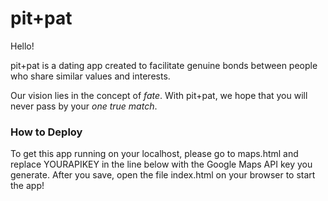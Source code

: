 # pit+pat

Hello!

pit+pat is a dating app created to facilitate genuine bonds between people who share similar values and interests. 

Our vision lies in the concept of *fate*. With pit+pat, we hope that you will never pass by your *one true match*.  

### How to Deploy

To get this app running on your localhost, please go to maps.html and replace YOURAPIKEY in the line below with the Google Maps API key you generate. After you save, open the file index.html on your browser to start the app! 

<script async defer src="https://maps.googleapis.com/maps/api/js?key=YOURAPIKEY&loading=async&callback=initMap"></script>
